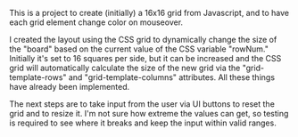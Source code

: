 This is a project to create (initially) a 16x16 grid from Javascript, and to have each grid element change
color on mouseover.

I created the layout using the CSS grid to dynamically change the size of the "board" based on the current value of the CSS variable "rowNum."  Initially it's set to 16 squares per side, but it can be increased and the CSS grid will automatically calculate the size of the new grid via the "grid-template-rows" and "grid-template-columns" attributes.  All these things have already been implemented.

The next steps are to take input from the user via UI buttons to reset the grid and to resize it.  I'm not sure how extreme the values can get, so testing is required to see where it breaks and keep the input within valid ranges.
